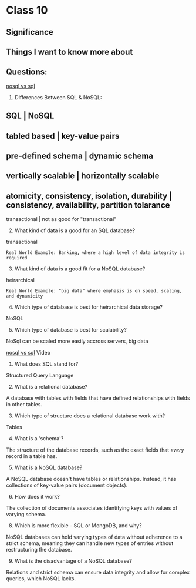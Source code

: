 # Class 10

## Significance


## Things I want to know more about



## Questions:

[nosql vs sql](https://www.thegeekstuff.com/2014/01/sql-vs-nosql-db/?utm_source=tuicool)

1. Differences Between SQL & NoSQL:

SQL |   NoSQL
---
tabled based | key-value pairs
---
pre-defined schema | dynamic schema
---
vertically scalable | horizontally scalable
---
atomicity, consistency, isolation, durability | consistency, availability, partition tolarance
---
transactional | not as good for "transactional"

2. What kind of data is a good for an SQL database?

transactional
    
    Real World Example: Banking, where a high level of data integrity is required

3. What kind of data is a good fit for a NoSQL database?

heirarchical

    Real World Example: "big data" where emphasis is on speed, scaling, and dynamicity 

4. Which type of database is best for heirarchical data storage?

NoSQL

5. Which type of database is best for scalability?

NoSql can be scaled more easily accross servers, big data

[nosql vs sql](https://www.youtube.com/watch?v=ZS_kXvOeQ5Y) Video

1. What does SQL stand for?

Structured Query Language

2. What is a relational database?

A database with tables with fields that have defined relationships with fields in other tables. 

3. Which type of structure does a relational database work with?

Tables

4. What is a 'schema'?

The structure of the database records, such as the exact fields that *every* record in a table has.

5. What is a NoSQL database?

A NoSQL database doesn't have tables or relationships. Instead, it has collections of key-value pairs (document objects).

6. How does it work?

The collection of documents associates identifying keys with values of varying schema.

8. Which is more flexible - SQL or MongoDB, and why?

NoSQL databases can hold varying types of data without adherence to a strict schema, meaning they can handle new types of entries without restructuring the database.

9. What is the disadvantage of a NoSQL database?

Relations and strict schema can ensure data integrity and allow for complex queries, which NoSQL lacks.